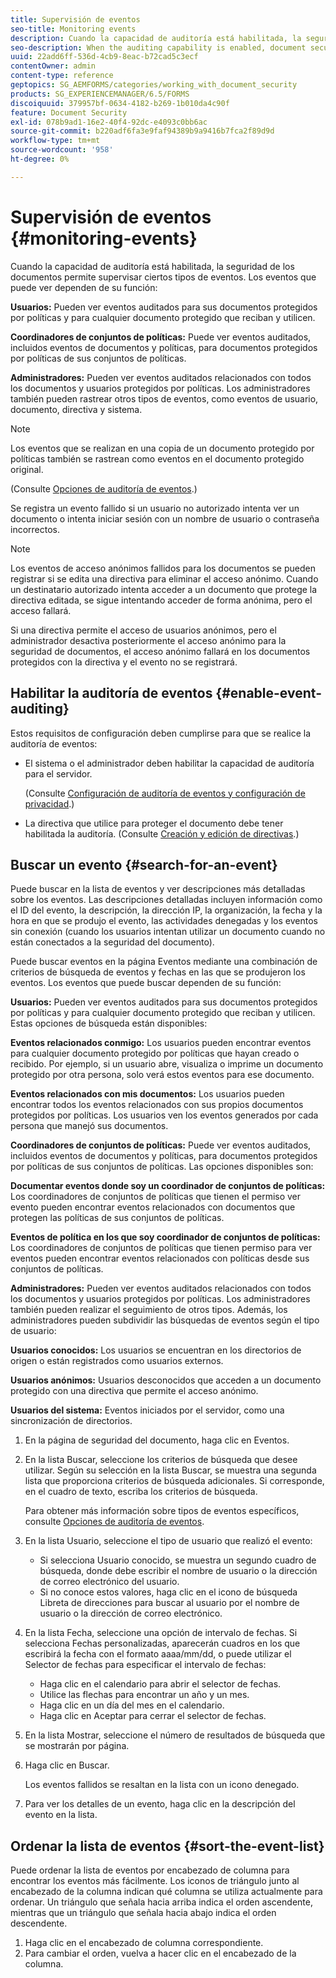 ```yaml
---
title: Supervisión de eventos
seo-title: Monitoring events
description: Cuando la capacidad de auditoría está habilitada, la seguridad de los documentos permite supervisar ciertos tipos de eventos. Puede buscar y ordenar fácilmente la lista de eventos mediante la seguridad del documento.
seo-description: When the auditing capability is enabled, document security enables you to monitor certain types of events. You can easily search and sort the events list using the document security.
uuid: 22add6ff-536d-4cb9-8eac-b72cad5c3ecf
contentOwner: admin
content-type: reference
geptopics: SG_AEMFORMS/categories/working_with_document_security
products: SG_EXPERIENCEMANAGER/6.5/FORMS
discoiquuid: 379957bf-0634-4182-b269-1b010da4c90f
feature: Document Security
exl-id: 078b9ad1-16e2-40f4-92dc-e4093c0bb6ac
source-git-commit: b220adf6fa3e9faf94389b9a9416b7fca2f89d9d
workflow-type: tm+mt
source-wordcount: '958'
ht-degree: 0%

---
```


# Supervisión de eventos {#monitoring-events}

Cuando la capacidad de auditoría está habilitada, la seguridad de los documentos permite supervisar ciertos tipos de eventos. Los eventos que puede ver dependen de su función:

**Usuarios:** Pueden ver eventos auditados para sus documentos protegidos por políticas y para cualquier documento protegido que reciban y utilicen.

**Coordinadores de conjuntos de políticas:** Puede ver eventos auditados, incluidos eventos de documentos y políticas, para documentos protegidos por políticas de sus conjuntos de políticas.

**Administradores:** Pueden ver eventos auditados relacionados con todos los documentos y usuarios protegidos por políticas. Los administradores también pueden rastrear otros tipos de eventos, como eventos de usuario, documento, directiva y sistema.

>[!NOTE]
>
>Los eventos que se realizan en una copia de un documento protegido por políticas también se rastrean como eventos en el documento protegido original.

(Consulte [Opciones de auditoría de eventos](/help/forms/using/admin-help/configuring-client-server-options.md#event-auditing-options).)

Se registra un evento fallido si un usuario no autorizado intenta ver un documento o intenta iniciar sesión con un nombre de usuario o contraseña incorrectos.

>[!NOTE]
>
>Los eventos de acceso anónimos fallidos para los documentos se pueden registrar si se edita una directiva para eliminar el acceso anónimo. Cuando un destinatario autorizado intenta acceder a un documento que protege la directiva editada, se sigue intentando acceder de forma anónima, pero el acceso fallará.

Si una directiva permite el acceso de usuarios anónimos, pero el administrador desactiva posteriormente el acceso anónimo para la seguridad de documentos, el acceso anónimo fallará en los documentos protegidos con la directiva y el evento no se registrará.

## Habilitar la auditoría de eventos {#enable-event-auditing}

Estos requisitos de configuración deben cumplirse para que se realice la auditoría de eventos:

* El sistema o el administrador deben habilitar la capacidad de auditoría para el servidor.

   (Consulte [Configuración de auditoría de eventos y configuración de privacidad](/help/forms/using/admin-help/configuring-client-server-options.md#configuring-event-auditing-and-privacy-settings).)

* La directiva que utilice para proteger el documento debe tener habilitada la auditoría. (Consulte [Creación y edición de directivas](/help/forms/using/admin-help/creating-policies.md#creating-and-editing-policies).)

## Buscar un evento {#search-for-an-event}

Puede buscar en la lista de eventos y ver descripciones más detalladas sobre los eventos. Las descripciones detalladas incluyen información como el ID del evento, la descripción, la dirección IP, la organización, la fecha y la hora en que se produjo el evento, las actividades denegadas y los eventos sin conexión (cuando los usuarios intentan utilizar un documento cuando no están conectados a la seguridad del documento).

Puede buscar eventos en la página Eventos mediante una combinación de criterios de búsqueda de eventos y fechas en las que se produjeron los eventos. Los eventos que puede buscar dependen de su función:

**Usuarios:** Pueden ver eventos auditados para sus documentos protegidos por políticas y para cualquier documento protegido que reciban y utilicen. Estas opciones de búsqueda están disponibles:

**Eventos relacionados conmigo:** Los usuarios pueden encontrar eventos para cualquier documento protegido por políticas que hayan creado o recibido. Por ejemplo, si un usuario abre, visualiza o imprime un documento protegido por otra persona, solo verá estos eventos para ese documento.

**Eventos relacionados con mis documentos:** Los usuarios pueden encontrar todos los eventos relacionados con sus propios documentos protegidos por políticas. Los usuarios ven los eventos generados por cada persona que manejó sus documentos.

**Coordinadores de conjuntos de políticas:** Puede ver eventos auditados, incluidos eventos de documentos y políticas, para documentos protegidos por políticas de sus conjuntos de políticas. Las opciones disponibles son:

**Documentar eventos donde soy un coordinador de conjuntos de políticas:** Los coordinadores de conjuntos de políticas que tienen el permiso ver evento pueden encontrar eventos relacionados con documentos que protegen las políticas de sus conjuntos de políticas.

**Eventos de política en los que soy coordinador de conjuntos de políticas:** Los coordinadores de conjuntos de políticas que tienen permiso para ver eventos pueden encontrar eventos relacionados con políticas desde sus conjuntos de políticas.

**Administradores:** Pueden ver eventos auditados relacionados con todos los documentos y usuarios protegidos por políticas. Los administradores también pueden realizar el seguimiento de otros tipos. Además, los administradores pueden subdividir las búsquedas de eventos según el tipo de usuario:

**Usuarios conocidos:** Los usuarios se encuentran en los directorios de origen o están registrados como usuarios externos.

**Usuarios anónimos:** Usuarios desconocidos que acceden a un documento protegido con una directiva que permite el acceso anónimo.

**Usuarios del sistema:** Eventos iniciados por el servidor, como una sincronización de directorios.

1. En la página de seguridad del documento, haga clic en Eventos.
1. En la lista Buscar, seleccione los criterios de búsqueda que desee utilizar. Según su selección en la lista Buscar, se muestra una segunda lista que proporciona criterios de búsqueda adicionales. Si corresponde, en el cuadro de texto, escriba los criterios de búsqueda.

   Para obtener más información sobre tipos de eventos específicos, consulte [Opciones de auditoría de eventos](/help/forms/using/admin-help/configuring-client-server-options.md#event-auditing-options).

1. En la lista Usuario, seleccione el tipo de usuario que realizó el evento:

   * Si selecciona Usuario conocido, se muestra un segundo cuadro de búsqueda, donde debe escribir el nombre de usuario o la dirección de correo electrónico del usuario.
   * Si no conoce estos valores, haga clic en el icono de búsqueda Libreta de direcciones para buscar al usuario por el nombre de usuario o la dirección de correo electrónico.

1. En la lista Fecha, seleccione una opción de intervalo de fechas. Si selecciona Fechas personalizadas, aparecerán cuadros en los que escribirá la fecha con el formato aaaa/mm/dd, o puede utilizar el Selector de fechas para especificar el intervalo de fechas:

   * Haga clic en el calendario para abrir el selector de fechas.
   * Utilice las flechas para encontrar un año y un mes.
   * Haga clic en un día del mes en el calendario.
   * Haga clic en Aceptar para cerrar el selector de fechas.

1. En la lista Mostrar, seleccione el número de resultados de búsqueda que se mostrarán por página.
1. Haga clic en Buscar.

   Los eventos fallidos se resaltan en la lista con un icono denegado.

1. Para ver los detalles de un evento, haga clic en la descripción del evento en la lista.

## Ordenar la lista de eventos {#sort-the-event-list}

Puede ordenar la lista de eventos por encabezado de columna para encontrar los eventos más fácilmente. Los iconos de triángulo junto al encabezado de la columna indican qué columna se utiliza actualmente para ordenar. Un triángulo que señala hacia arriba indica el orden ascendente, mientras que un triángulo que señala hacia abajo indica el orden descendente.

1. Haga clic en el encabezado de columna correspondiente.
1. Para cambiar el orden, vuelva a hacer clic en el encabezado de la columna.
